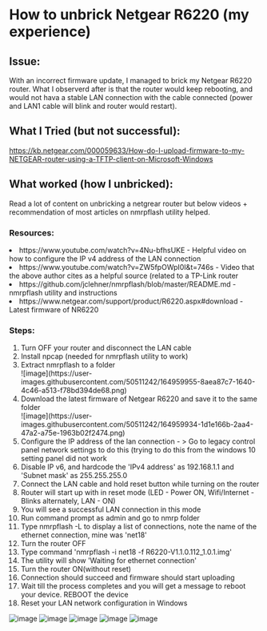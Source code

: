 <h1>How to unbrick Netgear R6220 (my experience)</h1>

<h2>Issue:</h2>

With an incorrect firmware update, I managed to brick my Netgear R6220 router. What I observerd after is that the router would keep rebooting, and would not hava a stable LAN connection with the cable connected (power and LAN1 cable will blink and router would restart).

<h2>What I Tried (but not successful):</h2>

https://kb.netgear.com/000059633/How-do-I-upload-firmware-to-my-NETGEAR-router-using-a-TFTP-client-on-Microsoft-Windows

<h2>What worked (how I unbricked):</h2>

Read a lot of content on unbricking a netgrear router but below videos + recommendation of most articles on nmrpflash utility helped.

<h3>Resources:</h3>
<li>https://www.youtube.com/watch?v=4Nu-bfhsUKE - Helpful video on how to configure the IP v4 address of the LAN connection</li>
<li>https://www.youtube.com/watch?v=ZW5fpOWpI0I&t=746s - Video that the above author cites as a helpful source (related to a TP-Link router</li>
<li>https://github.com/jclehner/nmrpflash/blob/master/README.md - nmrpflash utility and instructions</li>
<li>https://www.netgear.com/support/product/R6220.aspx#download - Latest firmware of NR6220</li>

<h3>Steps:</h3>

<ol type="1">
  <li>Turn OFF your router and disconnect the LAN cable</li>
  <li>Install npcap (needed for nmrpflash utility to work)</li>
  <li>Extract nmrpflash to a folder<br>
![image](https://user-images.githubusercontent.com/50511242/164959955-8aea87c7-1640-4c46-a513-f78bd394de68.png)</li>
  <li>Download the latest firmware of Netgear R6220 and save it to the same folder<br>
![image](https://user-images.githubusercontent.com/50511242/164959934-1d1e166b-2aa4-47a2-a75e-1963b02f2474.png)</li>
  <li>Configure the IP address of the lan connection - > Go to legacy control panel network settings to do this (trying to do this from the windows 10 setting panel did not work</li>
  <li>Disable IP v6, and hardcode the 'IPv4 address' as 192.168.1.1 and 'Subnet mask' as 255.255.255.0</li>
  <li>Connect the LAN cable and hold reset button while turning on the router</li>
  <li>Router will start up with in reset mode (LED - Power ON, Wifi/Internet - Blinks alternately, LAN - ON)</li>
  <li>You will see a successful LAN connection in this mode</li>
  <li>Run command prompt as admin and go to nmrp folder</li>
  <li>Type nmrpflash -L to display a list of connections, note the name of the ethernet connection, mine was 'net18'</li>
  <li>Turn the router OFF</li>
  <li>Type command 'nmrpflash -i net18 -f R6220-V1.1.0.112_1.0.1.img'</li>
  <li>The utility will show 'Waiting for ethernet connection'</li>
  <li>Turn the router ON(without reset)</li>
  <li>Connection should succeed and firmware should start uploading</li>
  <li>Wait till the process completes and you will get a message to reboot your device. REBOOT the device</li>
  <li>Reset your LAN network configuration in Windows</li>
</ol>

![image](https://user-images.githubusercontent.com/50511242/164959955-8aea87c7-1640-4c46-a513-f78bd394de68.png)
![image](https://user-images.githubusercontent.com/50511242/164959934-1d1e166b-2aa4-47a2-a75e-1963b02f2474.png)
![image](https://user-images.githubusercontent.com/50511242/164959329-841f4c17-5c61-4469-bf21-55b367c813a1.png)
![image](https://user-images.githubusercontent.com/50511242/164960194-63f684a9-bd1f-4d63-8595-def603fc7ee7.png)
![image](https://user-images.githubusercontent.com/50511242/164960529-e227b38b-85c9-44af-9a3d-32cdf6bb9721.png)


